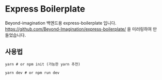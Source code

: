 
# Express Boilerplate

Beyond-imagination 백엔드용 express-boilerplate 입니다.
https://github.com/Beyond-Imagination/express-boilerplate/ 을 미러링하여 만들었습니다.

## 사용법
```
yarn # or npm init (가능한 yarn 추천)

yarn dev # or npm run dev
```

